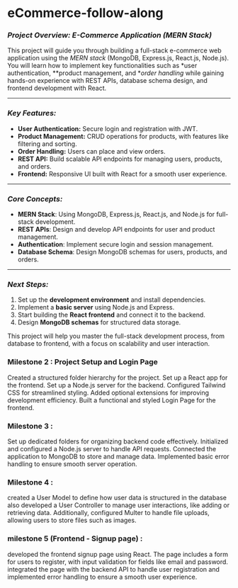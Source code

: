 # eCommerce-follow-along
### *Project Overview: E-Commerce Application (MERN Stack)*

This project will guide you through building a full-stack e-commerce web application using the *MERN stack* (MongoDB, Express.js, React.js, Node.js). You will learn how to implement key functionalities such as *user authentication, **product management, and **order handling* while gaining hands-on experience with REST APIs, database schema design, and frontend development with React.

---

### *Key Features:*
- **User Authentication:** Secure login and registration with JWT.
- **Product Management:** CRUD operations for products, with features like filtering and sorting.
- **Order Handling:** Users can place and view orders.
- **REST API:** Build scalable API endpoints for managing users, products, and orders.
- **Frontend:** Responsive UI built with React for a smooth user experience.

---

### *Core Concepts:*
- **MERN Stack**: Using MongoDB, Express.js, React.js, and Node.js for full-stack development.
- **REST APIs**: Design and develop API endpoints for user and product management.
- **Authentication**: Implement secure login and session management.
- **Database Schema**: Design MongoDB schemas for users, products, and orders.

---

### *Next Steps:*
1. Set up the **development environment** and install dependencies.
2. Implement a **basic server** using Node.js and Express.
3. Start building the **React frontend** and connect it to the backend.
4. Design **MongoDB schemas** for structured data storage.

This project will help you master the full-stack development process, from database to frontend, with a focus on scalability and user interaction.



### Milestone 2 : Project Setup and Login Page
Created a structured folder hierarchy for the project.
Set up a React app for the frontend.
Set up a Node.js server for the backend.
Configured Tailwind CSS for streamlined styling.
Added optional extensions for improving development efficiency.
Built a functional and styled Login Page for the frontend.

### Milestone 3 :

Set up dedicated folders for organizing backend code effectively.
Initialized and configured a Node.js server to handle API requests.
Connected the application to MongoDB to store and manage data.
Implemented basic error handling to ensure smooth server operation.



### Milestone 4 :
 created a User Model to define how user data is structured in the database  also developed a User Controller to manage user interactions, like adding or retrieving data. Additionally, configured Multer to handle file uploads, allowing users to store files such as images.
 

### milestone 5 (Frontend - Signup page) :


developed the frontend signup page using React. The page includes a form for users to register, with input validation for fields like email and password.  integrated the page with the backend API to handle user registration and implemented error handling to ensure a smooth user experience.